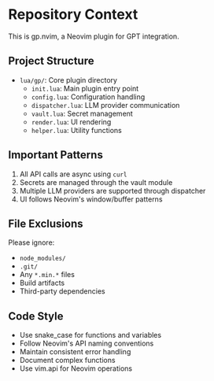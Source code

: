 # Repository Context

This is gp.nvim, a Neovim plugin for GPT integration.

## Project Structure
- `lua/gp/`: Core plugin directory
  - `init.lua`: Main plugin entry point
  - `config.lua`: Configuration handling
  - `dispatcher.lua`: LLM provider communication
  - `vault.lua`: Secret management
  - `render.lua`: UI rendering
  - `helper.lua`: Utility functions

## Important Patterns
1. All API calls are async using `curl`
2. Secrets are managed through the vault module
3. Multiple LLM providers are supported through dispatcher
4. UI follows Neovim's window/buffer patterns

## File Exclusions
Please ignore:
- `node_modules/`
- `.git/`
- Any `*.min.*` files
- Build artifacts
- Third-party dependencies

## Code Style
- Use snake_case for functions and variables
- Follow Neovim's API naming conventions
- Maintain consistent error handling
- Document complex functions
- Use vim.api for Neovim operations


